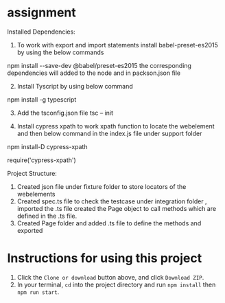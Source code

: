 # assignment
Installed Dependencies:

1. To work with export and import statements install  babel-preset-es2015 by using the below commands

npm install --save-dev @babel/preset-es2015
the corresponding dependencies will added to the node and in packson.json file

2. Install Tyscript by using below command

npm install -g typescript

3. Add the tsconfig.json file
 tsc – init

4. Install cypress xpath to work xpath function to locate the webelement and then below command in the index.js file under support folder

npm install-D cypress-xpath

require('cypress-xpath')

Project Structure:

1. Created json file under fixture folder to store locators of the webelements
2. Created spec.ts file to check the testcase under integration folder , imported the .ts file created the Page object to call methods which are defined in the .ts file.
3. Created Page folder and added .ts file to define the methods and exported 


# Instructions for using this project 
1. Click the `Clone or download` button above, and click `Download ZIP`.
2. In your terminal, `cd` into the project directory and run `npm install` then `npm run start`.
